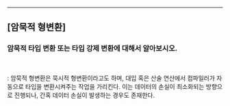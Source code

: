 
<br>

***
## **[암묵적 형변환]**
### **암묵적 타입 변환 또는 타입 강제 변환에 대해서 알아보시오.**
<br>

: 암묵적 형변환은 묵시적 형변환이라고도 하며, 대입 혹은 산술 연산에서 컴파일러가 자동으로 타입을 변환시켜주는 작업을 가리킨다. 이는 데이터의 손실이 최소화되는 방향으로 진행되나, 간혹 데이터 손실이 발생하는 경우도 존재한다.